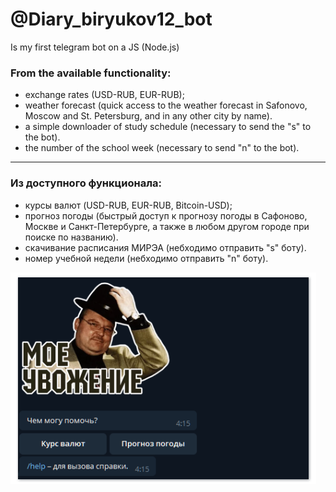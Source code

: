# @Diary_biryukov12_bot
Is my first telegram bot on a JS (Node.js)

### From the available functionality:
- exchange rates (USD-RUB, EUR-RUB);
- weather forecast (quick access to the weather forecast in Safonovo, Moscow and St. Petersburg, and in any other city by name).
- a simple downloader of study schedule (necessary to send the "s" to the bot).
- the number of the school week (necessary to send "n" to the bot).
---

### Из доступного функционала:
- курсы валют (USD-RUB, EUR-RUB, Bitcoin-USD);
- прогноз погоды (быстрый доступ к прогнозу погоды в Сафоново, Москве и Санкт-Петербурге, а также в любом другом городе при поиске по названию).
- скачивание расписания МИРЭА (небходимо отправить "s" боту).
- номер учебной недели (небходимо отправить "n" боту).


![Screenshot](https://github.com/biryukov12/telegram-bot/raw/master/readme.png)
